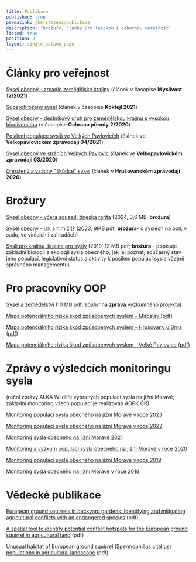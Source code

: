 ```yaml
---
title: Publikace
published: true
permalink: /ke-stazeni/publikace
description: 'brožury, články pro laickou i odbornou veřejnost'
listed: true
position: 2
layout: single_column_page
---
```

# Články pro veřejnost

[Sysel obecný - zrcadlo zemědělské krajiny](/media/2021_12_Myslivost_sysel.pdf) (článek v časopise **Myslivost 12/2021**)

[Superohrožený sysel](/media/KO2101_Sysel_BL.pdf) (článek v časopise **Koktejl 2021**)

[Sysel obecný - deštníkový druh pro zemědělskou krajinu s vysokou biodiversitou](/media/OP_022020_Sysel.pdf) (v časopise **Ochrana přírody 2/2020**)

[Posílení populace syslů ve Velkých Pavlovicích](/media/vpzpravodaj-2021-sysel.pdf) (článek ve **Velkopavlovickém zpravodaji 04/2021**)

[Sysel obecný ve stráních Velkých Pavlovic](vpzpravodaj-2020-sysel.pdf) (článek ve **Velkopavlovickém zpravodaji 03/2020**)

[Ohrožený a vzácný "škůdce" sysel](/media/Hrusovany-zpravodaj-2020-sysel.pdf) (článek v **Hrušovanském zpravodaji 2020**)

# Brožury

[Sysel obecný - včera soused, dneska rarita](/media/ALKA_brozura_sysel_2024_web.pdf) (2024, 3,6 MB, **brožura**)

[Sysel obecný - jak s ním žít?](/media/ALKA_brozura_SYSEL_tacr.pdf) (2023, 9MB pdf; **brožura**- o syslech na poli, v sadu, ve vinicích i zahradách)

[Sysli pro krajinu, krajina pro sysly](/media/brozura_SYKR_CZ_web.pdf) (2019, 12 MB pdf; **brožura**  -  popisuje základní biologii a ekologii sysla obecného, jak jej poznat, současný stav jeho populací, legislativní status a aktivity k posílení populací sysla včetně správného managementu)

# Pro pracovníky OOP

[Sysel a zemědělství](/media/Sysel_zemedelstvi_zprava_final_web.pdf) (10 MB pdf; souhrnná **zpráva** výzkumného projektu)

[Mapa potenciálního rizika škod způsobených syslem  - Miroslav (pdf)](/media/Mapa_rizika_skod_sysel_Miroslav.pdf)

[Mapa potenciálního rizika škod způsobených syslem  - Hrušovany u Brna (pdf)](/media/Mapa_rizika_skod_sysel_Hrusovany.pdf)

[Mapa potenciálního rizika škod způsobených syslem  - Velké Pavlovice (pdf)](/media/Mapa_rizika_skod_sysel_VelkePavlovice.pdf)

# Zprávy o výsledcích monitoringu sysla

(roční zprávy ALKA Wildlife vybraných populací sysla na jižní Moravě; základní monitoring všech populací je realizován AOPK ČR)

[Monitoring populací sysla obecného na jižní Moravě v roce 2023](/media/Sysel_monitoring_2023.pdf)

[Monitoring populací sysla obecného na jižní Moravě v roce 2022](/media/Sysel_monitoring_2022.pdf)

[Monitoring sysla obecného na jižní Moravě 2021](/media/Sysel_monitoring_2021.pdf)

[Monitoring a výzkum populací sysla obecného na jižní Moravě v roce 2020](/media/Sysel_monitoring_2020.pdf)

[Monitoring populací sysla obecného na jižní Moravě v roce 2019](/media/Sysel_monitoring_2019.pdf)

[Monitoring sysla obecného na jižní Moravě v roce 2018](/media/Sysel_monitoring_2018.pdf)

# Vědecké publikace

[European ground squirrels in backyard gardens: Identifying and mitigating agricultural conflicts with an endangered species](https://museucienciesjournals.cat/abc/issue/46-2-2023-abc/european-ground-squirrels-in-backyard-gardens-identifying-and-mitigating-agricultural-conflicts-with-an-endangered-species) (pdf)

[A spatial tool to identify potential conflict hotspots for the European ground squirrel in agricultural land](https://museucienciesjournals.cat/abc/issue/46-2-2023-abc/a-spatial-tool-to-identify-potential-conflict-hotspots-for-the-european-ground-squirrel-in-agricultural-land) (pdf)

[Unusual habitat of European ground squirrel (Spermophillus citellus) populations in agricultural landscape](https://www.alkawildlife.eu/media/Thaya19_Polednikova_etal_fin.pdf) (pdf)

